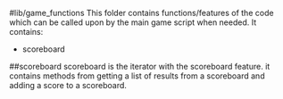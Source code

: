 #lib/game_functions
This folder contains functions/features of the code which can be called upon by the main game script when needed. 
It contains:
* scoreboard

##scoreboard
scoreboard is the iterator with the scoreboard feature. it contains methods from getting a list of results from a 
scoreboard and adding a score to a scoreboard.
